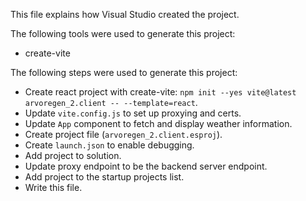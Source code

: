 This file explains how Visual Studio created the project.

The following tools were used to generate this project:
- create-vite

The following steps were used to generate this project:
- Create react project with create-vite: `npm init --yes vite@latest arvoregen_2.client -- --template=react`.
- Update `vite.config.js` to set up proxying and certs.
- Update `App` component to fetch and display weather information.
- Create project file (`arvoregen_2.client.esproj`).
- Create `launch.json` to enable debugging.
- Add project to solution.
- Update proxy endpoint to be the backend server endpoint.
- Add project to the startup projects list.
- Write this file.
